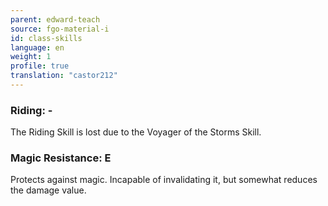 ```yaml
---
parent: edward-teach
source: fgo-material-i
id: class-skills
language: en
weight: 1
profile: true
translation: "castor212"
---
```


### Riding: -

The Riding Skill is lost due to the Voyager of the Storms Skill.

### Magic Resistance: E

Protects against magic. Incapable of invalidating it, but somewhat reduces the damage value.
